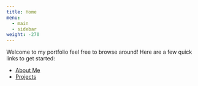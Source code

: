 ```yaml
---
title: Home
menu:
  - main
  - sidebar
weight: -270
---
```

Welcome to my portfolio feel free to browse around! Here are a few quick links to get started:

* [About Me](/about)
* [Projects](/projects)
